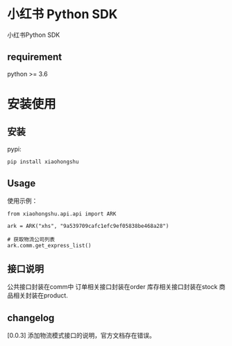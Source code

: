 # 小红书 Python SDK

小红书Python SDK

## requirement

python >= 3.6

# 安装使用

## 安装

pypi:

```python
pip install xiaohongshu
```


## Usage

使用示例：
```
from xiaohongshu.api.api import ARK

ark = ARK("xhs", "9a539709cafc1efc9ef05838be468a28")

# 获取物流公司列表
ark.comm.get_express_list()
```

## 接口说明

公共接口封装在comm中
订单相关接口封装在order
库存相关接口封装在stock
商品相关封装在product.

## changelog

[0.0.3] 添加物流模式接口的说明，官方文档存在错误。
